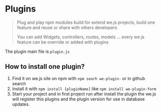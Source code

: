 # Plugins

> Plug and play npm modules build for extend we.js projects, build one feature and reuse or share with others developers
> 
> You can add Widgets, controllers, routes, models ... every we.js feature can be override or added with plugins

The plugin main file is `plugin.js`

## How to install one plugin?

1. Find it on we.js site on npm with `npm searh we-plugin-` or in github search
2. Install it with `npm install [pluginName]` like `npm install we-plugin-form`
3. Start your project and in first project run after install the plugin the we.js will register this plugins and the plugin version for use in database updates.

